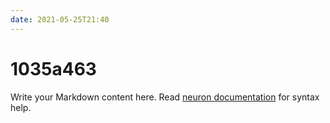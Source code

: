 ```yaml
---
date: 2021-05-25T21:40
---
```


# 1035a463

Write your Markdown content here. Read [neuron documentation](https://neuron.zettel.page/2011404.html) for syntax help.

